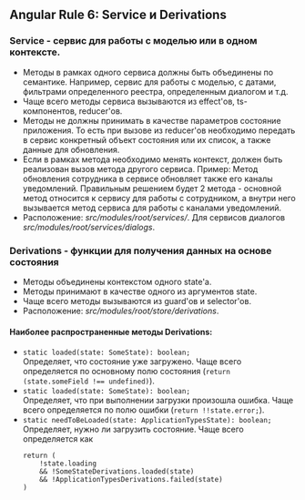## Angular Rule 6: Service и Derivations

### Service - сервис для работы с моделью или в одном контексте.

- Методы в рамках одного сервиса должны быть объединены по семантике. Например, сервис для работы с моделью, с датами, 
фильтрами определенного реестра, определенным диалогом и т.д.
- Чаще всего методы сервиса вызываются из effect'ов, ts-компонентов, reducer'ов. 
- Методы не должны принимать в качестве параметров состояние приложения. То есть при вызове из reducer'ов необходимо 
передать в сервис конкретный объект состояния или их список, а также данные для обновления.
- Если в рамках метода необходимо менять контекст, должен быть реализован вызов метода другого сервиса. Пример: Метод 
обновления сотрудника в сервисе обновляет также его каналы уведомлений. Правильным решением будет 2 метода - основной 
метод относится к сервису для работы с сотрудником, а внутри него вызывается метод сервиса для работы с каналами 
уведомлений.
- Расположение: _src/modules/root/services/_. Для сервисов диалогов _src/modules/root/services/dialogs_.

### Derivations - функции для получения данных на основе состояния

- Методы объединены контекстом одного state'а.
- Методы принимают в качестве одного из аргументов state.
- Чаще всего методы вызываются из guard'ов и selector'ов.
- Расположение: _src/modules/root/store/derivations_.

#### Наиболее распространенные методы Derivations:

- ```static loaded(state: SomeState): boolean;``` <br>
Определяет, что состояние уже загружено. Чаще всего определяется по основному полю состояния 
(```return (state.someField !== undefined)```).
- ```static loaded(state: SomeState): boolean;``` <br>
Определяет, что при выполнении загрузки произошла ошибка. Чаще всего определяется по полю ошибки 
(```return !!state.error;```).
- ```static needToBeLoaded(state: ApplicationTypesState): boolean;``` <br>
Определяет, нужно ли загрузить состояние. Чаще всего определяется как 
  ```
  return (
      !state.loading
      && !SomeStateDerivations.loaded(state)
      && !ApplicationTypesDerivations.failed(state)
  )
  ```
